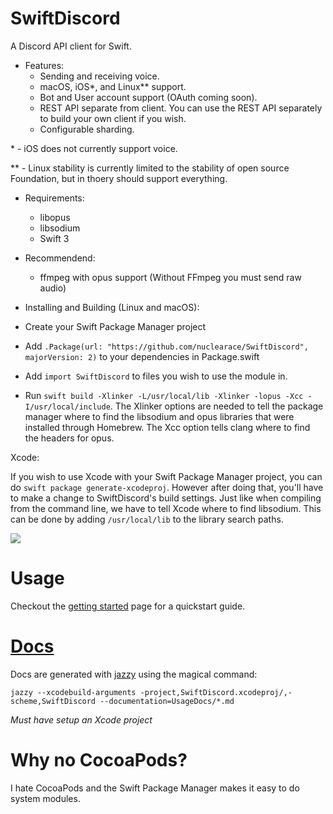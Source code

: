 # SwiftDiscord

A Discord API client for Swift.

- Features:
  - Sending and receiving voice.
  - macOS, iOS\*, and Linux\*\* support.
  - Bot and User account support (OAuth coming soon).
  - REST API separate from client. You can use the REST API separately to build your own client if you wish.
  - Configurable sharding.

\* - iOS does not currently support voice.

\*\* - Linux stability is currently limited to the stability of open source Foundation, but in thoery should support everything.

- Requirements:
  - libopus
  - libsodium
  - Swift 3

- Recommendend:
  - ffmpeg with opus support (Without FFmpeg you must send raw audio)


- Installing and Building (Linux and macOS):
 - Create your Swift Package Manager project
 - Add `.Package(url: "https://github.com/nuclearace/SwiftDiscord", majorVersion: 2)` to your dependencies in Package.swift
 - Add `import SwiftDiscord` to files you wish to use the module in.
 - Run `swift build -Xlinker -L/usr/local/lib -Xlinker -lopus -Xcc -I/usr/local/include`. The Xlinker options are needed to tell the package manager where to find the libsodium and opus libraries that were installed through Homebrew. The Xcc option tells clang where to find the headers for opus.

Xcode:

If you wish to use Xcode with your Swift Package Manager project, you can do `swift package generate-xcodeproj`. However after doing that, you'll have to make a change to SwiftDiscord's build settings. Just like when compiling from the command line, we have to tell Xcode where to find libsodium. This can be done by adding `/usr/local/lib` to the library search paths.

![](https://i.imgur.com/JR97eTO.png)

Usage
=====

Checkout the [getting started](https://nuclearace.github.io/SwiftDiscord/getting-started.html) page for a quickstart guide.

[Docs](https://nuclearace.github.io/SwiftDiscord/index.html)
============================================================
Docs are generated with [jazzy](https://github.com/realm/jazzy) using the magical command:

`jazzy --xcodebuild-arguments -project,SwiftDiscord.xcodeproj/,-scheme,SwiftDiscord --documentation=UsageDocs/*.md`

*Must have setup an Xcode project*

Why no CocoaPods?
=================
I hate CocoaPods and the Swift Package Manager makes it easy to do system modules.
